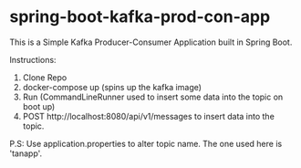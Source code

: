 # spring-boot-kafka-prod-con-app

This is a Simple Kafka Producer-Consumer Application built in Spring Boot.

Instructions:

1. Clone Repo
2. docker-compose up (spins up the kafka image)
3. Run (CommandLineRunner used to insert some data into the topic on boot up)
4. POST http://localhost:8080/api/v1/messages to insert data into the topic.

P.S: Use application.properties to alter topic name. The one used here is 'tanapp'.

